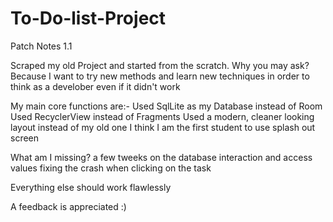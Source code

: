 # To-Do-list-Project

Patch Notes 1.1

Scraped my old Project and started from the scratch. 
Why you may ask?
Because I want to try new methods and learn new techniques in order to think as a develober even if it didn't work

My main core functions are:-
Used SqlLite as my Database instead of Room
Used RecyclerView instead of Fragments 
Used a modern, cleaner looking layout instead of my old one
I think I am the first student to use splash out screen

What am I missing?
a few tweeks on the database interaction and access values 
fixing the crash when clicking on the task

Everything else should work flawlessly 

A feedback is appreciated :)
